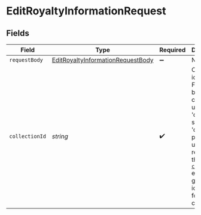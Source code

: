 # EditRoyaltyInformationRequest


## Fields

| Field                                                                                                                                                                                                                                                      | Type                                                                                                                                                                                                                                                       | Required                                                                                                                                                                                                                                                   | Description                                                                                                                                                                                                                                                |
| ---------------------------------------------------------------------------------------------------------------------------------------------------------------------------------------------------------------------------------------------------------- | ---------------------------------------------------------------------------------------------------------------------------------------------------------------------------------------------------------------------------------------------------------- | ---------------------------------------------------------------------------------------------------------------------------------------------------------------------------------------------------------------------------------------------------------- | ---------------------------------------------------------------------------------------------------------------------------------------------------------------------------------------------------------------------------------------------------------- |
| `requestBody`                                                                                                                                                                                                                                              | [EditRoyaltyInformationRequestBody](../../models/operations/editroyaltyinformationrequestbody.md)                                                                                                                                                          | :heavy_minus_sign:                                                                                                                                                                                                                                         | N/A                                                                                                                                                                                                                                                        |
| `collectionId`                                                                                                                                                                                                                                             | *string*                                                                                                                                                                                                                                                   | :heavy_check_mark:                                                                                                                                                                                                                                         | Collection identifier. For pre-built collections use IDs 'default-solana' or 'default-polygon'. use the result of the [`create-collection`](https://docs.crossmint.com/reference/create-collection) endpoint to get the identifier for custom collections. |